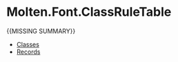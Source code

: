 ﻿  
# Molten.Font.ClassRuleTable
{{MISSING SUMMARY}}
  
*  [Classes](docs/Molten.Font/Molten/Font/ClassRuleTable/Classes.md)  
*  [Records](docs/Molten.Font/Molten/Font/ClassRuleTable/Records.md)
